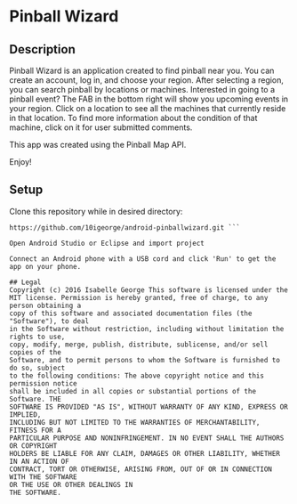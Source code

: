 # Pinball Wizard

## Description
Pinball Wizard is an application created to find pinball near you. You can create an account, log in, and choose your region. After selecting a region, you can search pinball by locations or machines. Interested in going to a pinball event? The FAB in the bottom right will show you upcoming events in your region. Click on a location to see all the machines that currently reside in that location. To find more information about the condition of that machine, click on it for user submitted comments.

This app was created using the Pinball Map API.

Enjoy!

## Setup
Clone this repository while in desired directory:

``` $ git clone 
https://github.com/10igeorge/android-pinballwizard.git ```

Open Android Studio or Eclipse and import project

Connect an Android phone with a USB cord and click 'Run' to get the app on your phone.

## Legal
Copyright (c) 2016 Isabelle George This software is licensed under the 
MIT license. Permission is hereby granted, free of charge, to any person obtaining a 
copy of this software and associated documentation files (the "Software"), to deal 
in the Software without restriction, including without limitation the rights to use, 
copy, modify, merge, publish, distribute, sublicense, and/or sell copies of the 
Software, and to permit persons to whom the Software is furnished to do so, subject 
to the following conditions: The above copyright notice and this permission notice 
shall be included in all copies or substantial portions of the Software. THE 
SOFTWARE IS PROVIDED "AS IS", WITHOUT WARRANTY OF ANY KIND, EXPRESS OR IMPLIED, 
INCLUDING BUT NOT LIMITED TO THE WARRANTIES OF MERCHANTABILITY, FITNESS FOR A 
PARTICULAR PURPOSE AND NONINFRINGEMENT. IN NO EVENT SHALL THE AUTHORS OR COPYRIGHT 
HOLDERS BE LIABLE FOR ANY CLAIM, DAMAGES OR OTHER LIABILITY, WHETHER IN AN ACTION OF 
CONTRACT, TORT OR OTHERWISE, ARISING FROM, OUT OF OR IN CONNECTION WITH THE SOFTWARE 
OR THE USE OR OTHER DEALINGS IN
THE SOFTWARE.
